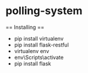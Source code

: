 # polling-system

== Installing ==

* pip install virtualenv
* pip install flask-restful
* virtualenv env
* env\Scripts\activate
* pip install flask


